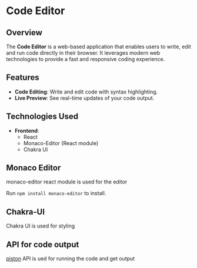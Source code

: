 # Code Editor

## Overview

The **Code Editor** is a web-based application that enables users to write, edit and run code directly in their browser. It leverages modern web technologies to provide a fast and responsive coding experience.

## Features

- **Code Editing**: Write and edit code with syntax highlighting.
- **Live Preview**: See real-time updates of your code output.


## Technologies Used

- **Frontend**:
  - React
  - Monaco-Editor (React module)
  - Chakra UI
    
    
## Monaco Editor

monaco-editor react module is used for the editor

Run `npm install monaco-editor` to install.

## Chakra-UI

Chakra UI is used for styling


## API for code output

[piston]("https://emkc.org/api/v2/piston") API is ued for running the code and get output
